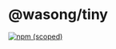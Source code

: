 # @wasong/tiny

[![npm (scoped)](https://img.shields.io/npm/v/@wasong/tiny.svg?style=flat-square)](https://github.com/wasong/tiny)
